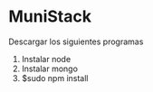 # MuniStack


Descargar los siguientes programas

1) Instalar node
2) Instalar mongo
3) $sudo npm install



